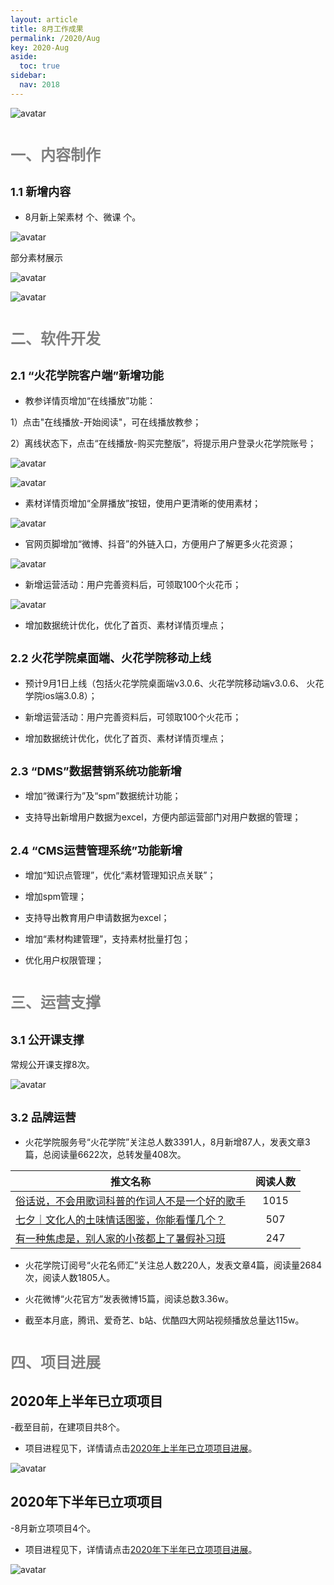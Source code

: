```yaml
---
layout: article
title: 8月工作成果
permalink: /2020/Aug
key: 2020-Aug
aside:
  toc: true
sidebar:
  nav: 2018
---
```



<bro/><bro/>

![avatar](images/2020080.png)

# <font size="5" color="gray">一、内容制作</font>

## <font size="4" >1.1 新增内容</font>

- 8月新上架素材  个、微课  个。

![avatar](images/20200801.png)

部分素材展示

![avatar](images/20200802.png)

![avatar](images/20200803.png)

# <font size="5" color="gray">二、软件开发</font>

## <font size="4" >2.1 “火花学院客户端”新增功能</font>

- 教参详情页增加“在线播放”功能：

1）点击"在线播放-开始阅读"，可在线播放教参；

2）离线状态下，点击“在线播放-购买完整版”，将提示用户登录火花学院账号；

![avatar](images/20200804.png)

![avatar](images/20200805.png)

- 素材详情页增加“全屏播放”按钮，使用户更清晰的使用素材；

![avatar](images/20200806.png)

- 官网页脚增加“微博、抖音”的外链入口，方便用户了解更多火花资源；

![avatar](images/20200807.png)

- 新增运营活动：用户完善资料后，可领取100个火花币；

![avatar](images/20200808.png)

- 增加数据统计优化，优化了首页、素材详情页埋点；

## <font size="4" >2.2 火花学院桌面端、火花学院移动上线</font>

- 预计9月1日上线（包括火花学院桌面端v3.0.6、火花学院移动端v3.0.6、 火花学院ios端3.0.8）；

- 新增运营活动：用户完善资料后，可领取100个火花币；

- 增加数据统计优化，优化了首页、素材详情页埋点；

## <font size="4" >2.3 “DMS”数据营销系统功能新增</font>

- 增加“微课行为”及“spm”数据统计功能；

- 支持导出新增用户数据为excel，方便内部运营部门对用户数据的管理；

## <font size="4" >2.4 “CMS运营管理系统”功能新增</font>

- 增加“知识点管理”，优化“素材管理知识点关联”；

- 增加spm管理；

- 支持导出教育用户申请数据为excel；

- 增加“素材构建管理”，支持素材批量打包；

- 优化用户权限管理；

# <font size="5" color="gray">三、运营支撑</font>

## <font size="4" >3.1 公开课支撑</font>

常规公开课支撑8次。

![avatar](images/20200809.png)

## <font size="4" >3.2 品牌运营</font>

- 火花学院服务号“火花学院”关注总人数3391人，8月新增87人，发表文章3篇，总阅读量6622次，总转发量408次。

| 推文名称 |  阅读人数  | 
|-------------|:------:|
[俗话说，不会用歌词科普的作词人不是一个好的歌手](https://mp.weixin.qq.com/s/jFJdaSFcaNh-CdJy8zVkxg)|	1015|
[七夕｜文化人的土味情话图鉴，你能看懂几个？](https://mp.weixin.qq.com/s/Da4_l0nsTMoIRdxOT86UrQ)|	507|
[有一种焦虑是，别人家的小孩都上了暑假补习班](https://mp.weixin.qq.com/s/y2Zux73Ic_T_WlVW3g5f8Q)|	247|

- 火花学院订阅号“火花名师汇”关注总人数220人，发表文章4篇，阅读量2684次，阅读人数1805人。

- 火花微博“火花官方”发表微博15篇，阅读总数3.36w。

- 截至本月底，腾讯、爱奇艺、b站、优酷四大网站视频播放总量达115w。

# <font size="5" color="gray">四、项目进展</font>

## 2020年上半年已立项项目

-截至目前，在建项目共8个。

- 项目进程见下，详情请点击[2020年上半年已立项项目进展](https://github.com/Xiyue-team/doc_monthlyreport/blob/master/project/2020/Jul.md)。
 
![avatar](images/20200810.png)

## 2020年下半年已立项项目

-8月新立项项目4个。

- 项目进程见下，详情请点击[2020年下半年已立项项目进展](https://github.com/Xiyue-team/doc_monthlyreport/blob/master/project/2020/Jul.md)。
 
![avatar](images/20200811.png)

